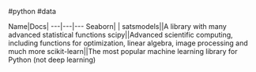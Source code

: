 #python #data 

Name|Docs| 
---|---|---
Seaborn| | 
satsmodels||A library with many advanced statistical functions
scipy||Advanced scientific computing, including functions for optimization, linear algebra, image processing and much more
scikit-learn||The most popular machine learning library for Python (not deep learning)